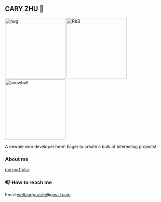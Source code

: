 ## CARY ZHU :wave:

<img src="https://www.goldderby.com/wp-content/uploads/2019/06/sense8-finale.jpg?w=620" height="200" alt="hug"> <img src="https://dctribalmedia.com/wp-content/uploads/2023/02/istockphoto-1322457083-170667a.jpg" height="200" alt="R&B"> <img src="https://as1.ftcdn.net/v2/jpg/02/98/11/50/1000_F_298115004_eC3kToFxFBSgy64GiM5S3xZY64Ep14kV.jpg" height="200" alt="snowball">

A newbie web developer here! Eager to create a bulk of interesting projects!

### About me ###
[my portfolio](https://github.com/CodeCary80/resume2).

### :mailbox_with_no_mail: How to reach me ###
Email:weltandpuzzle@gmail.com




